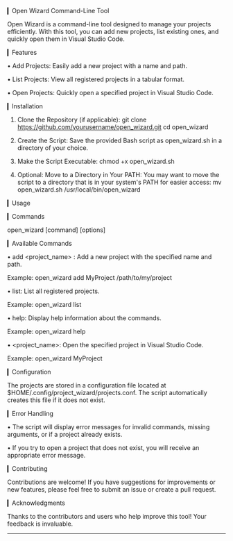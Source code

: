 ▎Open Wizard Command-Line Tool

Open Wizard is a command-line tool designed to manage your projects efficiently. With this tool, you can add new projects, list existing ones, and quickly open them in Visual Studio Code.

▎Features

• Add Projects: Easily add a new project with a name and path.

• List Projects: View all registered projects in a tabular format.

• Open Projects: Quickly open a specified project in Visual Studio Code.

▎Installation

1. Clone the Repository (if applicable):
      git clone https://github.com/yourusername/open_wizard.git
   cd open_wizard
   

2. Create the Script:
   Save the provided Bash script as open_wizard.sh in a directory of your choice.

3. Make the Script Executable:
      chmod +x open_wizard.sh
   

4. Optional: Move to a Directory in Your PATH:
   You may want to move the script to a directory that is in your system's PATH for easier access:
      mv open_wizard.sh /usr/local/bin/open_wizard
   

▎Usage

▎Commands

open_wizard [command] [options]


▎Available Commands

• add <project_name> <path>: Add a new project with the specified name and path.
  
  Example:
    open_wizard add MyProject /path/to/my/project
  

• list: List all registered projects.
  
  Example:
    open_wizard list
  

• help: Display help information about the commands.
  
  Example:
    open_wizard help
  

• <project_name>: Open the specified project in Visual Studio Code.
  
  Example:
    open_wizard MyProject
  

▎Configuration

The projects are stored in a configuration file located at $HOME/.config/project_wizard/projects.conf. The script automatically creates this file if it does not exist.

▎Error Handling

• The script will display error messages for invalid commands, missing arguments, or if a project already exists.

• If you try to open a project that does not exist, you will receive an appropriate error message.

▎Contributing

Contributions are welcome! If you have suggestions for improvements or new features, please feel free to submit an issue or create a pull request.


▎Acknowledgments

Thanks to the contributors and users who help improve this tool! Your feedback is invaluable.

---

